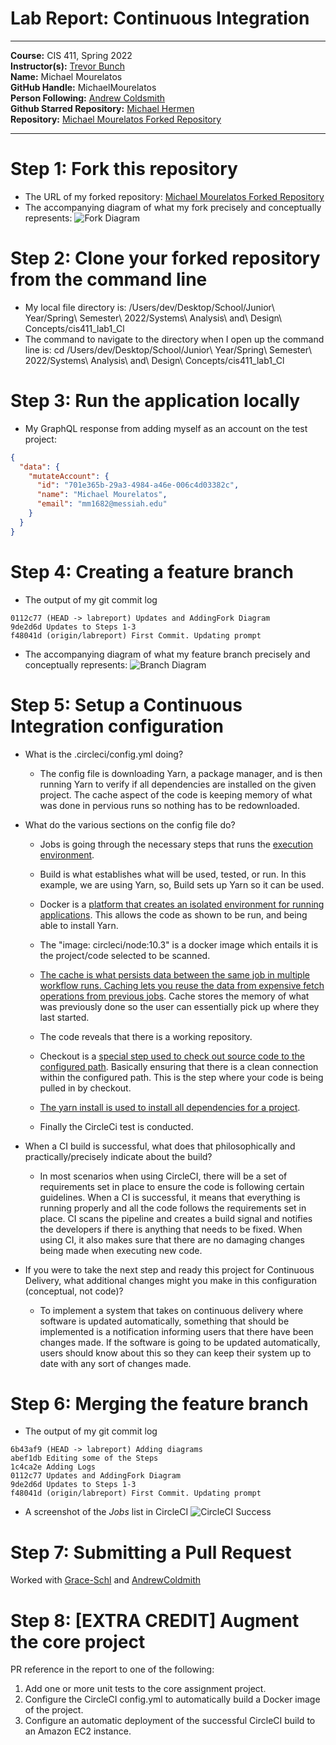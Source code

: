 # Lab Report: Continuous Integration
___
**Course:** CIS 411, Spring 2022  
**Instructor(s):** [Trevor Bunch](https://github.com/trevordbunch)  
**Name:** Michael Mourelatos  
**GitHub Handle:** MichaelMourelatos  
**Person Following:** [Andrew Coldsmith](https://github.com/andrewcoldsmith)  
**Github Starred Repository:** [Michael Hermen](https://gist.github.com/mjhea0/5680216)  
**Repository:** [Michael Mourelatos Forked Repository](https://github.com/MichaelMourelatos/cis411_lab1_CI)
___

# Step 1: Fork this repository
- The URL of my forked repository: [Michael Mourelatos Forked Repository](https://github.com/MichaelMourelatos/cis411_lab1_CI)
- The accompanying diagram of what my fork precisely and conceptually represents: ![Fork Diagram](/assets/Fork_Diagram_2_6.jpg)

# Step 2: Clone your forked repository from the command line  
- My local file directory is: /Users/dev/Desktop/School/Junior\ Year/Spring\ Semester\ 2022/Systems\ Analysis\ and\ Design\ Concepts/cis411_lab1_Cl
- The command to navigate to the directory when I open up the command line is: cd /Users/dev/Desktop/School/Junior\ Year/Spring\ Semester\ 2022/Systems\ Analysis\ and\ Design\ Concepts/cis411_lab1_Cl

# Step 3: Run the application locally
- My GraphQL response from adding myself as an account on the test project:
``` json
{
  "data": {
    "mutateAccount": {
      "id": "701e365b-29a3-4984-a46e-006c4d03382c",
      "name": "Michael Mourelatos",
      "email": "mm1682@messiah.edu"
    }
  }
}
```

# Step 4: Creating a feature branch
- The output of my git commit log
```
0112c77 (HEAD -> labreport) Updates and AddingFork Diagram
9de2d6d Updates to Steps 1-3
f48041d (origin/labreport) First Commit. Updating prompt
```
- The accompanying diagram of what my feature branch precisely and conceptually represents: ![Branch Diagram](/assets/Branches_Diagram_2_6.jpg)

# Step 5: Setup a Continuous Integration configuration
- What is the .circleci/config.yml doing?
    - The config file is downloading Yarn, a package manager, and is then running Yarn to verify if all dependencies are installed on the given project. The cache aspect of the code is keeping memory of what was done in pervious runs so nothing has to be redownloaded.


- What do the various sections on the config file do?
    - Jobs is going through the necessary steps that runs the [execution environment](https://support.circleci.com/hc/en-us/articles/115015711148-What-is-a-job-#:~:text=A%20job%20is%20what%20runs,yml%20.).

    - Build is what establishes what will be used, tested, or run. In this example, we are using Yarn, so, Build sets up Yarn so it can be used.
  
    - Docker is a [platform that creates an isolated environment for running applications](https://www.jenkins.io/doc/book/installing/docker/). This allows the code as shown to be run, and being able to install Yarn.
    
    - The "image: circleci/node:10.3" is a docker image which entails it is the project/code selected to be scanned.
    
    - [The cache is what persists data between the same job in multiple workflow runs. Caching lets you reuse the data from expensive fetch operations from previous jobs](https://circleci.com/blog/persisting-data-in-workflows-when-to-use-caching-artifacts-and-workspaces/). Cache stores the memory of what was previously done so the user can essentially pick up where they last started.
    
    - The code reveals that there is a working repository.
    
    - Checkout is a [special step used to check out source code to the configured path](https://stackoverflow.com/questions/58025126/what-does-the-checkout-step-in-circle-ci-do). Basically ensuring that there is a clean connection within the configured path. This is the step where your code is being pulled in by checkout.
    
    - [The yarn install is used to install all dependencies for a project](https://stackoverflow.com/questions/59265231/what-is-the-difference-between-yarn-and-yarn-install#:~:text=yarn%20install%20is%20used%20to,you%20need%20to%20pick%20up.).
    
    - Finally the CircleCi test is conducted.
   

- When a CI build is successful, what does that philosophically and practically/precisely indicate about the build?
    - In most scenarios when using CircleCI, there will be a set of requirements set in place to ensure the code is following certain guidelines. When a CI is successful, it means that everything is running properly and all the code follows the requirements set in place. CI scans the pipeline and creates a build signal and notifies the developers if there is anything that needs to be fixed. When using CI, it also makes sure that there are no damaging changes being made when executing new code.
   

- If you were to take the next step and ready this project for Continuous Delivery, what additional changes might you make in this configuration (conceptual, not code)?
    - To implement a system that takes on continuous delivery where software is updated automatically, something that should be implemented is a notification informing users that there have been changes made. If the software is going to be updated automatically, users should know about this so they can keep their system up to date with any sort of changes made.
   

# Step 6: Merging the feature branch
* The output of my git commit log
```
6b43af9 (HEAD -> labreport) Adding diagrams
abef1db Editing some of the Steps
1c4ca2e Adding Logs
0112c77 Updates and AddingFork Diagram
9de2d6d Updates to Steps 1-3
f48041d (origin/labreport) First Commit. Updating prompt
```

* A screenshot of the _Jobs_ list in CircleCI
![CircleCI Success](/assets/Screenshot_of_Jobs_List.png)

# Step 7: Submitting a Pull Request

Worked with [Grace-Schl](https://github.com/Grace-Schl) and [AndrewColdmith](https://github.com/andrewcoldsmith)


# Step 8: [EXTRA CREDIT] Augment the core project
PR reference in the report to one of the following:
1. Add one or more unit tests to the core assignment project. 
2. Configure the CircleCI config.yml to automatically build a Docker image of the project.
3. Configure an automatic deployment of the successful CircleCI build to an Amazon EC2 instance.
